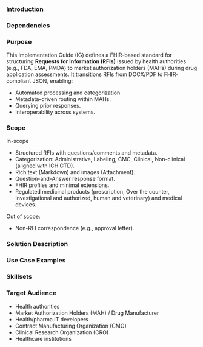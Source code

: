 ### Introduction


### Dependencies


### Purpose
This Implementation Guide (IG) defines a FHIR-based standard for structuring **Requests for Information (RFIs)** issued by health authorities (e.g., FDA, EMA, PMDA) to market authorization holders (MAHs) during drug application assessments. It transitions RFIs from DOCX/PDF to FHIR-compliant JSON, enabling:
- Automated processing and categorization.
- Metadata-driven routing within MAHs.
- Querying prior responses.
- Interoperability across systems.

### Scope
In-scope
- Structured RFIs with questions/comments and metadata.
- Categorization: Administrative, Labeling, CMC, Clinical, Non-clinical (aligned with ICH CTD).
- Rich text (Markdown) and images (Attachment).
- Question-and-Answer response format.
- FHIR profiles and minimal extensions.
- Regulated medicinal products (prescription, Over the counter, Investigational and authorized, human and veterinary) and medical devices.

Out of scope:
- Non-RFI correspondence (e.g., approval letter).

### Solution Description 


### Use Case Examples


### Skillsets


### Target Audience
- Health authorities
- Market Authorization Holders (MAH) / Drug Manufacturer
- Health/pharma IT developers
- Contract Manufacturing Organization (CMO) 
- Clinical Research Organization (CRO)
- Healthcare institutions 
